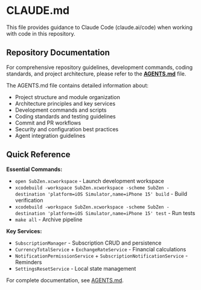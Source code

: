 # CLAUDE.md

This file provides guidance to Claude Code (claude.ai/code) when working with code in this repository.

## Repository Documentation

For comprehensive repository guidelines, development commands, coding standards, and project architecture, please refer to the **[AGENTS.md](./AGENTS.md)** file.

The AGENTS.md file contains detailed information about:
- Project structure and module organization
- Architecture principles and key services
- Development commands and scripts
- Coding standards and testing guidelines
- Commit and PR workflows
- Security and configuration best practices
- Agent integration guidelines

## Quick Reference

**Essential Commands:**
- `open SubZen.xcworkspace` - Launch development workspace
- `xcodebuild -workspace SubZen.xcworkspace -scheme SubZen -destination 'platform=iOS Simulator,name=iPhone 15' build` - Build verification
- `xcodebuild -workspace SubZen.xcworkspace -scheme SubZen -destination 'platform=iOS Simulator,name=iPhone 15' test` - Run tests
- `make all` - Archive pipeline

**Key Services:**
- `SubscriptionManager` - Subscription CRUD and persistence
- `CurrencyTotalService` + `ExchangeRateService` - Financial calculations
- `NotificationPermissionService` + `SubscriptionNotificationService` - Reminders
- `SettingsResetService` - Local state management

For complete documentation, see [AGENTS.md](./AGENTS.md).